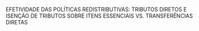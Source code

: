 EFETIVIDADE DAS POLÍTICAS REDISTRIBUTIVAS:
 TRIBUTOS DIRETOS E ISENÇÃO DE TRIBUTOS SOBRE ITENS ESSENCIAIS VS. TRANSFERÊNCIAS DIRETAS

